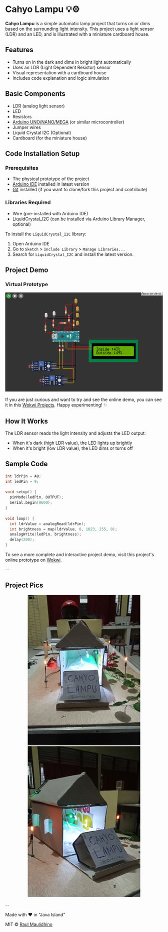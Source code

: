 # Cahyo Lampu 💡⚙️

**Cahyo Lampu** is a simple automatic lamp project that turns on or dims based on the surrounding light intensity. This project uses a light sensor (LDR) and an LED, and is illustrated with a miniature cardboard house.

## Features
- Turns on in the dark and dims in bright light automatically
- Uses an LDR (Light Dependent Resistor) sensor
- Visual representation with a cardboard house
- Includes code explanation and logic simulation

## Basic Components
- LDR (analog light sensor)
- LED
- Resistors
- [Arduino UNO/NANO/MEGA](https://www.arduino.cc/) (or similar microcontroller)
- Jumper wires
- Liquid Crystal I2C (Optional)
- Cardboard (for the miniature house)

## Code Installation Setup

### Prerequisites
- The physical prototype of the project
- [Arduino IDE](https://www.arduino.cc/en/software/) installed in latest version
- [Git](https://git-scm.com/downloads) installed (if you want to clone/fork this project and contribute)

### Libraries Required
- Wire (pre-installed with Arduino IDE)
- LiquidCrystal_I2C (can be installed via Arduino Library Manager, optional)

To install the `LiquidCrystal_I2C` library:
1. Open Arduino IDE
2. Go to `Sketch` > `Include Library` > `Manage Libraries...`
3. Search for `LiquidCrystal_I2C` and install the latest version.


## Project Demo
### Virtual Prototype
![Cahyo Lampu Virtual Prototype](./docs/assets/img/CahyoLampu_Prototype.png)

If you are just curious and want to try and see the online demo, you can see it in this [Wokwi Projects](https://wokwi.com/projects/415244886912403457). Happy experimenting! ✨

## How It Works
The LDR sensor reads the light intensity and adjusts the LED output:
- When it's dark (high LDR value), the LED lights up brightly
- When it's bright (low LDR value), the LED dims or turns off

## Sample Code
```cpp
int ldrPin = A0;
int ledPin = 9;

void setup() {
  pinMode(ledPin, OUTPUT);
  Serial.begin(9600);
}

void loop() {
  int ldrValue = analogRead(ldrPin);
  int brightness = map(ldrValue, 0, 1023, 255, 0); 
  analogWrite(ledPin, brightness);
  delay(200);
}
```


To see a more complete and interactive project demo, visit this project's online prototype on [Wokwi](https://wokwi.com/projects/415244886912403457).


--


## Project Pics
<div align="center">
  <img src="./docs/assets/img/CahyoLampu_Pict1.webp" alt="CahyoLampu Picture 1" height="480" />
  <img src="./docs/assets/img/CahyoLampu_Pict2.webp" alt="CahyoLampu Picture 2" height="480" />
</div>


--


Made with ❤️ in "Java Island"


MIT © [Raul Maulidhino](https://rauldev.my.id)
